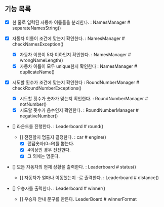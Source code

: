 ## 기능 목록

- [x] 한 줄로 입력된 자동차 이름들을 분리한다. : NamesManager # separateNamesString()

- [x] 자동차 이름이 조건에 맞는지 확인한다. : NamesManager # checkNamesException()
  - [x] 자동차 이름이 5자 이하인지 확인한다. : NamesManager # wrongNameLength()
  - [x] 자동차 이름이 모두 unique한지 확인한다 : NamesManager # duplicateName()

- [x] 시도할 횟수가 조건에 맞는지 확인한다 : RoundNumberManager # checkRoundNumberExceptions()
  - [x] 시도할 횟수가 숫자가 맞는지 확인한다. : RoundNumberManager # notNumber()
  - [x] 시도할 횟수가 음수인지 확인한다. : RoundNumberManager # negativeNumber()

- [] 라운드를 진행한다. : Leaderboard # round()
  - [] 전진할지 멈출지 결정한다. : car # engine()
    - [x] 랜덤숫자(0~9)를 뽑는다.
    - [x] 4이상인 경우 전진한다.
    - [x] 그 외에는 멈춘다.
    
- [] 모든 자동차의 현재 상황을 출력한다. : Leaderboard # status()
  - [] 자동차가 얼마나 이동했는지 -로 출력한다. : Leaderboard # distance()

- [] 우승자를 출력한다. : Leaderboard # winner()
  - [] 우승자 안내 문구를 만든다. LeaderBoard # winnerFormat